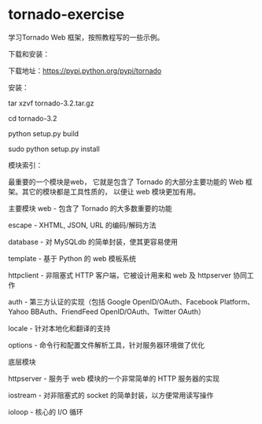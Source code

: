 tornado-exercise
================

学习Tornado Web 框架，按照教程写的一些示例。

下载和安装：

下载地址：https://pypi.python.org/pypi/tornado

安装：

tar xzvf tornado-3.2.tar.gz

cd tornado-3.2

python setup.py build

sudo python setup.py install

模块索引：

最重要的一个模块是web， 它就是包含了 Tornado 的大部分主要功能的 Web 框架。其它的模块都是工具性质的， 以便让 web 模块更加有用。

主要模块
web - 包含了 Tornado 的大多数重要的功能

escape - XHTML, JSON, URL 的编码/解码方法

database - 对 MySQLdb 的简单封装，使其更容易使用

template - 基于 Python 的 web 模板系统

httpclient - 非阻塞式 HTTP 客户端，它被设计用来和 web 及 httpserver 协同工作

auth - 第三方认证的实现（包括 Google OpenID/OAuth、Facebook Platform、Yahoo BBAuth、FriendFeed OpenID/OAuth、Twitter OAuth）

locale - 针对本地化和翻译的支持

options - 命令行和配置文件解析工具，针对服务器环境做了优化

底层模块

httpserver - 服务于 web 模块的一个非常简单的 HTTP 服务器的实现

iostream - 对非阻塞式的 socket 的简单封装，以方便常用读写操作

ioloop - 核心的 I/O 循环

